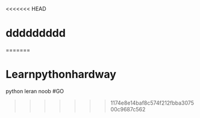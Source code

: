 <<<<<<< HEAD
# ddddddddd
=======
# Learnpythonhardway
python leran noob
#GO
>>>>>>> 1174e8e14baf8c574f212fbba307500c9687c562
